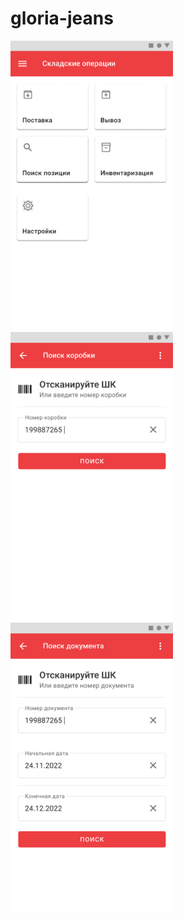 # gloria-jeans

<img src="images/Screenshot 2023-01-30 at 14-23-04 GJ.pdf.png" width="260"/>&nbsp;&nbsp;&nbsp;&nbsp;&nbsp;<img src="images/Screenshot 2023-01-30 at 09-23-47 GJ.pdf.png" width="260"/>&nbsp;&nbsp;&nbsp;&nbsp;&nbsp;<img src="images/Screenshot 2023-01-30 at 09-25-42 GJ.pdf.png" width="260"/>